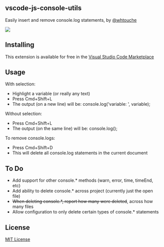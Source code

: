 ## vscode-js-console-utils

Easily insert and remove console.log statements, by [@whtouche](https://twitter.com/whtouche)

![](https://i.imgur.com/0tiesd2.gif)

## Installing

This extension is available for free in the [Visual Studio Code Marketplace](https://marketplace.visualstudio.com/items?itemName=whtouche.vscode-js-console-utils)

## Usage

With selection:
* Highlight a variable (or really any text)
* Press Cmd+Shift+L
* The output (on a new line) will be: console.log('variable: ', variable);

Without selection:
* Press Cmd+Shift+L
* The output (on the same line) will be: console.log();

To remove console.logs:
* Press Cmd+Shift+D
* This will delete all console.log statements in the current document

## To Do
* Add support for other console.* methods (warn, error, time, timeEnd, etc)
* Add ability to delete console.* across project (currently just the open file)
* ~~When deleting console.*, report how many were deleted~~, across how many files
* Allow configuration to only delete certain types of console.* statements

## License
[MIT License](LICENSE)